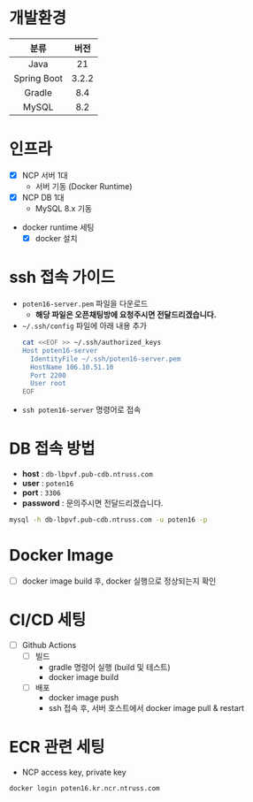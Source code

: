 # 개발환경
| 분류 |  버전   |
|:---:|:-----:|
| Java |  21   |
| Spring Boot | 3.2.2 |
| Gradle |  8.4  |
| MySQL |  8.2  |

# 인프라
- [x] NCP 서버 1대
  - 서버 기동 (Docker Runtime)
- [x] NCP DB 1대
  - MySQL 8.x 기동
- docker runtime 세팅
  - [x] docker 설치
  
# ssh 접속 가이드
- `poten16-server.pem` 파일을 다운로드
  - **해당 파일은 오픈채팅방에 요청주시면 전달드리겠습니다.**
- `~/.ssh/config` 파일에 아래 내용 추가
  ```bash
  cat <<EOF >> ~/.ssh/authorized_keys
  Host poten16-server
    IdentityFile ~/.ssh/poten16-server.pem
    HostName 106.10.51.10
    Port 2200
    User root
  EOF
  ```
- `ssh poten16-server` 명령어로 접속

# DB 접속 방법
- **host** : `db-lbpvf.pub-cdb.ntruss.com`
- **user** : `poten16`
- **port** : `3306`
- **password** : 문의주시면 전달드리겠습니다.

```bash
mysql -h db-lbpvf.pub-cdb.ntruss.com -u poten16 -p
```

# Docker Image
- [ ] docker image build 후, docker 실행으로 정상되는지 확인

# CI/CD 세팅
- [ ] Github Actions
  - [ ] 빌드
    - gradle 명령어 실행 (build 및 테스트)
    - docker image build
  - [ ] 배포
    - docker image push
    - ssh 접속 후, 서버 호스트에서 docker image pull & restart

# ECR 관련 세팅
- NCP access key, private key

```bash
docker login poten16.kr.ncr.ntruss.com
```

